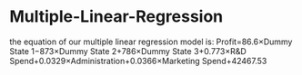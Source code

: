 # Multiple-Linear-Regression
the equation of our multiple linear regression model is:  Profit=86.6×Dummy State 1−873×Dummy State 2+786×Dummy State 3+0.773×R&amp;D Spend+0.0329×Administration+0.0366×Marketing Spend+42467.53  
